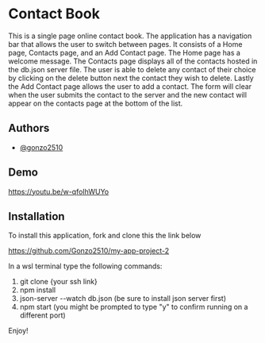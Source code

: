 
# Contact Book

This is a single page online contact book. The application has a navigation bar that allows the user to switch between pages. It consists of a Home page, Contacts page, and an Add Contact page. The Home page has a welcome message. The Contacts page displays all of the contacts hosted in the db.json server file. The user is able to delete any contact of their choice by clicking on the delete button next the contact they wish to delete. Lastly the Add Contact page allows the user to add a contact. The form will clear when the user submits the contact to the server and the new contact will appear on the contacts page at the bottom of the list.

## Authors

- [@gonzo2510](https://www.github.com/gonzo2510)


## Demo

https://youtu.be/w-qfoIhWUYo


## Installation

To install this application, fork and clone this the link below

https://github.com/Gonzo2510/my-app-project-2

In a wsl terminal type the following commands: 
1. git clone {your ssh link}
2. npm install
3. json-server --watch db.json (be sure to install json server first)
4. npm start (you might be prompted to type "y" to confirm running on a different port)


Enjoy!

    